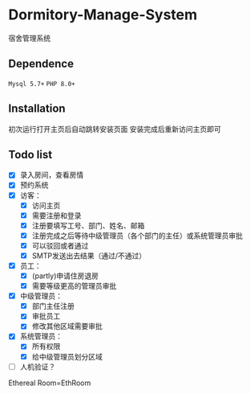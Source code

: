 # Dormitory-Manage-System

宿舍管理系统

## Dependence

`Mysql 5.7+` `PHP 8.0+`

## Installation

初次运行打开主页后自动跳转安装页面
安装完成后重新访问主页即可

## Todo list

- [x] 录入房间，查看房情
- [x] 预约系统
- [x] 访客：
  - [x] 访问主页
  - [x] 需要注册和登录
  - [x] 注册要填写工号、部门、姓名、邮箱
  - [x] 注册完成之后等待中级管理员（各个部门的主任）或系统管理员审批
  - [x] 可以驳回或者通过
  - [x] SMTP发送出去结果（通过/不通过）
- [x] 员工：
  - [x] (partly)申请住房退房
  - [x] 需要等级更高的管理员审批
- [x] 中级管理员：
  - [x] 部门主任注册
  - [x] 审批员工
  - [x] 修改其他区域需要审批
- [x] 系统管理员：
  - [x] 所有权限
  - [x] 给中级管理员划分区域
- [ ] 人机验证？

Ethereal Room=EthRoom
